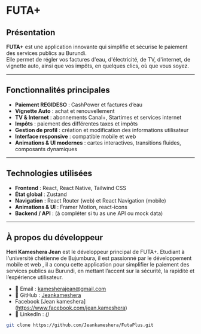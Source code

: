 # FUTA+

##  Présentation

**FUTA+** est une application innovante qui simplifie et sécurise le paiement des services publics au Burundi.  
Elle permet de régler vos factures d'eau, d'électricité, de TV, d'internet, de vignette auto, ainsi que vos impôts, en quelques clics, où que vous soyez.

---

## Fonctionnalités principales

- **Paiement REGIDESO** : CashPower et factures d’eau  
- **Vignette Auto** : achat et renouvellement  
- **TV & Internet** : abonnements Canal+, Startimes et services internet  
- **Impôts** : paiement des différentes taxes et impôts  
- **Gestion de profil** : création et modification des informations utilisateur  
- **Interface responsive** : compatible mobile et web  
- **Animations & UI modernes** : cartes interactives, transitions fluides, composants dynamiques

---

##  Technologies utilisées

- **Frontend** : React, React Native, Tailwind CSS  
- **État global** : Zustand  
- **Navigation** : React Router (web) et React Navigation (mobile)  
- **Animations & UI** : Framer Motion, react-icons  
- **Backend / API** : (à compléter si tu as une API ou mock data)

---

##  À propos du développeur

**Heri Kameshera Jean** est le développeur principal de FUTA+. 
Etudiant à l'université chétienne de Bujumbura,
il est passionné par le développement mobile et web , il a conçu cette application pour simplifier le paiement des services publics au Burundi, en mettant l’accent sur la sécurité, la rapidité et l’expérience utilisateur.

- 🔹 Email : [kamesherajean@gmail.com](mailto:kamesherajean@gmail.com)  
- 🔹 GitHub : [Jeankameshera](https://github.com/Jeankameshera) 
-    Facebook [Jean kameshera] (https://www.facebook.com/jean.kameshera) 
- 🔹 LinkedIn : *()*  

```bash
git clone https://github.com/Jeankameshera/FutaPlus.git
